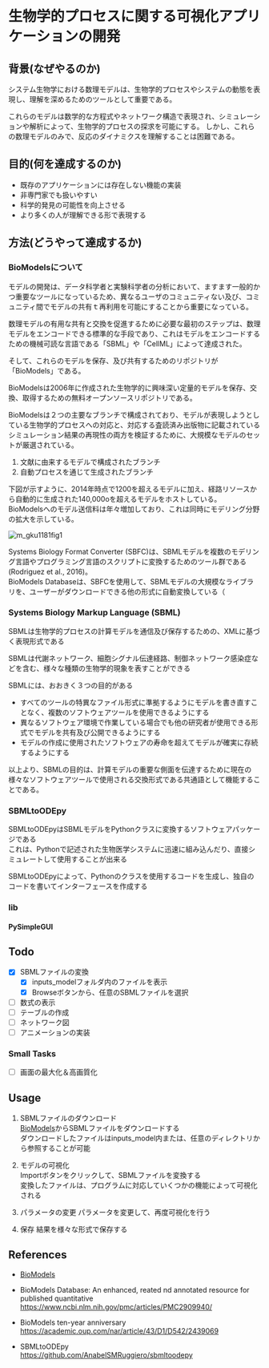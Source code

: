 # 生物学的プロセスに関する可視化アプリケーションの開発

## 背景(なぜやるのか)
システム生物学における数理モデルは、生物学的プロセスやシステムの動態を表現し、理解を深めるためのツールとして重要である。

これらのモデルは数学的な方程式やネットワーク構造で表現され、シミュレーションや解析によって、生物学的プロセスの探求を可能にする。
しかし、これらの数理モデルのみで、反応のダイナミクスを理解することは困難である。

## 目的(何を達成するのか)
- 既存のアプリケーションには存在しない機能の実装  
- 非専門家でも扱いやすい  
- 科学的発見の可能性を向上させる
- より多くの人が理解できる形で表現する

## 方法(どうやって達成するか)
### BioModelsについて
モデルの開発は、データ科学者と実験科学者の分析において、ますます一般的かつ重要なツールになっているため、異なるユーザのコミュニティない及び、コミュニティ間でモデルの共有ｔ再利用を可能にすることから重要になっている。 

数理モデルの有用な共有と交換を促進するために必要な最初のステップは、数理モデルをエンコードできる標準的な手段であり、これはモデルをエンコードするための機械可読な言語である「SBML」や「CellML」によって達成された。

そして、これらのモデルを保存、及び共有するためのリポジトリが「BioModels」である。

BioModelsは2006年に作成された生物学的に興味深い定量的モデルを保存、交換、取得するための無料オープンソースリポジトリである。  

BioModelsは２つの主要なブランチで構成されており、モデルが表現しようとしている生物学的プロセスへの対応と、対応する査読済み出版物に記載されているシミュレーション結果の再現性の両方を検証するために、大規模なモデルのセットが厳選されている。  

1. 文献に由来するモデルで構成されたブランチ
2. 自動プロセスを通じて生成されたブランチ


下図が示すように、2014年時点で1200を超えるモデルに加え、経路リソースから自動的に生成された140,000oを超えるモデルをホストしている。  
BioModelsへのモデル送信料は年々増加しており、これは同時にモデリング分野の拡大を示している。


![m_gku1181fig1](https://github.com/take331/sbml-visualizer/assets/73569757/45e4467a-f062-4f3c-a8fb-e2b7ff48e96c)

Systems Biology Format Converter (SBFC)は、SBMLモデルを複数のモデリング言語やプログラミング言語のスクリプトに変換するためのツール群である(Rodriguez et al., 2016)。  
BioModels Databaseは、SBFCを使用して、SBMLモデルの大規模なライブラリを、ユーザーがダウンロードできる他の形式に自動変換している（

### Systems Biology Markup Language (SBML)
SBMLは生物学的プロセスの計算モデルを通信及び保存するための、XMLに基づく表現形式である  

SBMLは代謝ネットワーク、細胞シグナル伝達経路、制御ネットワーク感染症などを含む、様々な種類の生物学的現象を表すことができる

SBMLには、おおきく３つの目的がある  
- すべてのツールの特異なファイル形式に準拠するようにモデルを書き直すことなく、複数のソフトウェアツールを使用できるようにする
- 異なるソフトウェア環境で作業している場合でも他の研究者が使用できる形式でモデルを共有及び公開できるようにする
- モデルの作成に使用されたソフトウェアの寿命を超えてモデルが確実に存続するようにする

以上より、SBMLの目的は、計算モデルの重要な側面を伝達するために現在の様々なソフトウェアツールで使用される交換形式である共通語として機能することである。 

### SBMLtoODEpy
SBMLtoODEpyはSBMLモデルをPythonクラスに変換するソフトウェアパッケージである  
これは、Pythonで記述された生物医学システムに迅速に組み込んだり、直接シミュレートして使用することが出来る

SBMLtoODEpyによって、Pythonのクラスを使用するコードを生成し、独自のコードを書いてインターフェースを作成する

### lib
#### PySimpleGUI 

## Todo
- [x] SBMLファイルの変換
  - [x] inputs_modelフォルダ内のファイルを表示
  - [x] Browseボタンから、任意のSBMLファイルを選択
- [ ] 数式の表示
- [ ] テーブルの作成
- [ ] ネットワーク図
- [ ] アニメーションの実装

### Small Tasks
- [ ] 画面の最大化＆高画質化

## Usage
1. SBMLファイルのダウンロード  
  [BioModels](https://www.ebi.ac.uk/biomodels/)からSBMLファイルをダウンロードする  
  ダウンロードしたファイルはinputs_model内または、任意のディレクトリから参照することが可能

2. モデルの可視化  
   Importボタンをクリックして、SBMLファイルを変換する  
   変換したファイルは、プログラムに対応していくつかの機能によって可視化される

3. パラメータの変更
   パラメータを変更して、再度可視化を行う

4. 保存
   結果を様々な形式で保存する

## References
- [BioModels](https://www.ebi.ac.uk/biomodels/)
- BioModels Database: An enhanced, reated nd annotated resource for published quantitative  
  https://www.ncbi.nlm.nih.gov/pmc/articles/PMC2909940/
- BioModels ten-year anniversary  
  https://academic.oup.com/nar/article/43/D1/D542/2439069

- SBMLtoODEpy  
  https://github.com/AnabelSMRuggiero/sbmltoodepy
